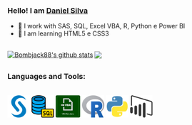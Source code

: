 ### Hello! I am [Daniel Silva](https://bit.ly/projetos_DS)

- 🔭 I work with SAS, SQL, Excel VBA, R, Python e Power BI   
- 🌱 I am learning  HTML5 e CSS3
##
<a href="https://github.com/Bombjack88/github-readme-stats"><img align="center" src="https://github-readme-stats.vercel.app/api?username=Bombjack88&show_icons=true&theme=default&hide_border=true" alt="Bombjack88's github stats" /></a> 
<a href="https://github.com/Bombjack88/github-readme-stats"><img align="center" src="https://github-readme-stats.vercel.app/api/top-langs/?username=Bombjack88&layout=compact&theme==default&hide_border=true" /></a>
##
 ### Languages and Tools:
<div style="display: inline_block"><br>
  <img align="center" alt="SAS" height="50" width="50" src="https://github.com/Bombjack88/Imagens/blob/main/SAS.png">
  <img align="center" alt="SQL" height="50" width="50" src="https://github.com/Bombjack88/Imagens/blob/main/SQL.png">
  <img align="center" alt="ExcelVBA" height="50" width="55" src="https://github.com/Bombjack88/Imagens/blob/main/VBA.jpg">
  <img align="center" alt="R" height="50" width="50" src="https://github.com/Bombjack88/Imagens/blob/main/R.png">
  <img align="center" alt="Python" height="50" width="50" src="https://github.com/Bombjack88/Imagens/blob/main/python.png">
  <img align="center" alt="Power_BI" height="50" width="50" src="https://github.com/Bombjack88/Imagens/blob/main/power_bi.png"> 
</div>
